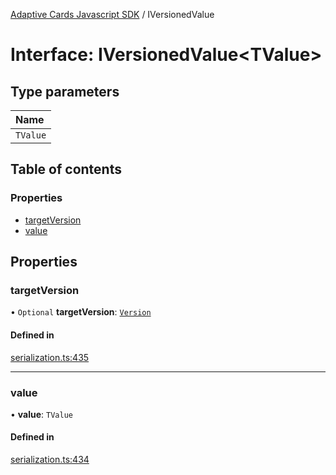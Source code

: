 [Adaptive Cards Javascript SDK](../README.md) / IVersionedValue

# Interface: IVersionedValue<TValue\>

## Type parameters

| Name |
| :------ |
| `TValue` |

## Table of contents

### Properties

- [targetVersion](IVersionedValue.md#targetversion)
- [value](IVersionedValue.md#value)

## Properties

### targetVersion

• `Optional` **targetVersion**: [`Version`](../classes/Version.md)

#### Defined in

[serialization.ts:435](https://github.com/asseco-see/AdaptiveCards/blob/1f0afdc45/source/nodejs/adaptivecards/src/serialization.ts#L435)

___

### value

• **value**: `TValue`

#### Defined in

[serialization.ts:434](https://github.com/asseco-see/AdaptiveCards/blob/1f0afdc45/source/nodejs/adaptivecards/src/serialization.ts#L434)
